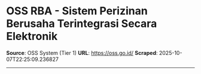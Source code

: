 # OSS RBA - Sistem Perizinan Berusaha Terintegrasi Secara Elektronik

**Source**: OSS System (Tier 1)
**URL**: https://oss.go.id/
**Scraped**: 2025-10-07T22:25:09.236827

---


